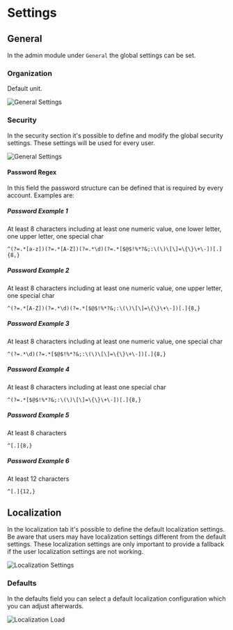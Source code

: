 # Settings

## General

In the admin module under `General` the global settings can be set.

### Organization

Default unit.

![General Settings](Modules/Admin/Docs/Help/img/settings/settings.png)

### Security

In the security section it's possible to define and modify the global security settings. These settings will be used for every user.

![General Settings](Modules/Admin/Docs/Help/img/settings/settings_security.png)

#### Password Regex

In this field the password structure can be defined that is required by every account. Examples are:

##### Password Example 1

At least 8 characters including at least one numeric value, one lower letter, one upper letter, one special char

```
^(?=.*[a-z])(?=.*[A-Z])(?=.*\d)(?=.*[$@$!%*?&;:\(\)\[\]=\{\}\+\-])[.]{8,}
```

##### Password Example 2

At least 8 characters including at least one numeric value, one upper letter, one special char

```
^(?=.*[A-Z])(?=.*\d)(?=.*[$@$!%*?&;:\(\)\[\]=\{\}\+\-])[.]{8,}
```

##### Password Example 3

At least 8 characters including at least one numeric value, one special char

```
^(?=.*\d)(?=.*[$@$!%*?&;:\(\)\[\]=\{\}\+\-])[.]{8,}
```

##### Password Example 4

At least 8 characters including at least one special char

```
^(?=.*[$@$!%*?&;:\(\)\[\]=\{\}\+\-])[.]{8,}
```

##### Password Example 5

At least 8 characters

```
^[.]{8,}
```

##### Password Example 6

At least 12 characters

```
^[.]{12,}
```

## Localization

In the localization tab it's possible to define the default localization settings. Be aware that users may have localization settings different from the default settings. These localization settings are only important to provide a fallback if the user localization settings are not working.

![Localization Settings](Modules/Admin/Docs/Help/img/settings/localization.png)

### Defaults

In the defaults field you can select a default localization configuration which you can adjust afterwards.

![Localization Load](Modules/Admin/Docs/Help/img/settings/localization_load.png)